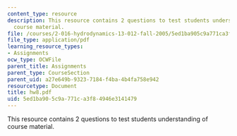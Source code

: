```yaml
---
content_type: resource
description: This resource contains 2 questions to test students understanding of
  course material.
file: /courses/2-016-hydrodynamics-13-012-fall-2005/5ed1ba905c9a771ca3f84946e3141479_hw8.pdf
file_type: application/pdf
learning_resource_types:
- Assignments
ocw_type: OCWFile
parent_title: Assignments
parent_type: CourseSection
parent_uid: a27e649b-9323-7184-f4ba-4b4fa758e942
resourcetype: Document
title: hw8.pdf
uid: 5ed1ba90-5c9a-771c-a3f8-4946e3141479
---
```

This resource contains 2 questions to test students understanding of course material.

